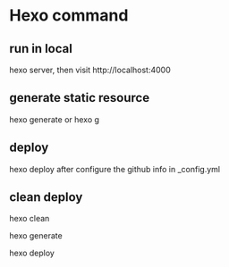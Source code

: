# Hexo command

## run in local
hexo server, then visit http://localhost:4000
 
## generate static resource
hexo generate or hexo g

## deploy
hexo deploy after configure the github info in _config.yml

## clean deploy

hexo clean

hexo generate

hexo deploy
	
	
